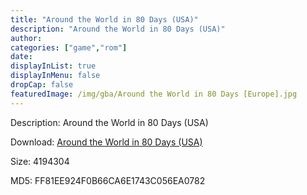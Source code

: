 ```yaml
---
title: "Around the World in 80 Days (USA)"
description: "Around the World in 80 Days (USA)"
author: 
categories: ["game","rom"]
date: 
displayInList: true
displayInMenu: false
dropCap: false
featuredImage: /img/gba/Around the World in 80 Days [Europe].jpg
---
```


Description: Around the World in 80 Days (USA)

Download: <a style="text-decoration:underline;" href="https://mega.nz/#!ueYkBCSR!BxlAQJhBset9KcSj8v4-n46efOPmOpk950j-N1KYlZ4" target = "_blank" rel = "nofollow" > Around the World in 80 Days (USA)</a>

Size: 4194304

MD5: FF81EE924F0B66CA6E1743C056EA0782


